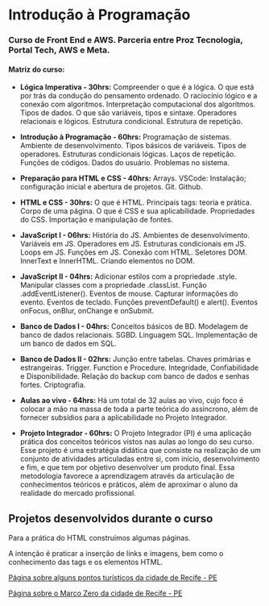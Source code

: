 # Introdução à Programação
### Curso de Front End e AWS. Parceria entre Proz Tecnologia, Portal Tech, AWS e Meta.

#### Matriz do curso:

* **Lógica Imperativa - 30hrs:**
  Compreender o que é a lógica. O que está por
trás da condução do pensamento ordenado. O
raciocínio lógico e a conexão com algoritmos.
Interpretação computacional dos algoritmos.
Tipos de dados. O que são variáveis, tipos e
sintaxe. Operadores relacionais e lógicos.
Estrutura condicional. Estrutura de repetição.

* **Introdução à Programação - 60hrs:**
  Programação de sistemas. Ambiente de
desenvolvimento. Tipos básicos de variáveis.
Tipos de operadores. Estruturas condicionais
lógicas. Laços de repetição. Funções de
códigos. Dados do usuário. Problemas no
sistema.

* **Preparação para HTML e CSS - 40hrs:**
  Arrays. VSCode: Instalação; configuração inicial
e abertura de projetos. Git. Github.

* **HTML e CSS - 30hrs:**
  O que é HTML. Principais tags: teoria e prática.
Corpo de uma página. O que é CSS e sua
aplicabilidade. Propriedades do CSS.
Importação e manipulação de fontes.

* **JavaScript I - 06hrs:**
  História do JS. Ambientes de desenvolvimento.
Variáveis em JS. Operadores em JS. Estruturas
condicionais em JS. Loops em JS. Funções em
JS. Conexão com HTML. Seletores DOM.
InnerText e InnerHTML. Criando elementos no
DOM.

* **JavaScript II - 04hrs:**
  Adicionar estilos com a propriedade .style.
Manipular classes com a propriedade .classList.
Função .addEventListener(). Eventos de mouse.
Capturar informações do evento. Eventos de
teclado. Funções preventDefault() e alert().
Eventos onFocus, onBlur, onChange e
onSubmit.

* **Banco de Dados I - 04hrs:**
  Conceitos básicos de BD. Modelagem de banco
de dados relacionais. SGBD. Linguagem SQL.
Implementação de um banco de dados em SQL.

* **Banco de Dados II - 02hrs:**
  Junção entre tabelas. Chaves primárias e
estrangeiras. Trigger. Function e Procedure.
Integridade, Confiabilidade e Disponibilidade.
Relação do backup com banco de dados e
senhas fortes. Criptografia.

* **Aulas ao vivo - 64hrs:**
  Há um total de 32 aulas ao vivo, cujo foco é
colocar a mão na massa de toda a parte teórica
do assíncrono, além de fornecer subsídios para
a aplicabilidade no Projeto Integrador.

* **Projeto Integrador - 60hrs:**
  O Projeto Integrador (PI) é uma aplicação
prática dos conceitos teóricos vistos nas aulas
ao longo do seu curso.
Esse projeto é uma estratégia didática que
consiste na realização de um conjunto de
atividades articuladas entre si, com início,
desenvolvimento e fim, e que tem por objetivo
desenvolver um produto final.
Essa metodologia favorece a aprendizagem
através da articulação de conhecimentos
teóricos e práticos, além de aproximar o aluno
da realidade do mercado profissional.

## Projetos desenvolvidos durante o curso
Para a prática do HTML construímos algumas páginas.


A intenção é praticar a inserção de links e imagens, bem como o conhecimento das tags e os elementos HTML.


[Página sobre alguns pontos turísticos da cidade de Recife - PE](https://thaisdavilla.github.io/pontos_turisticos_recife_pe/)


[Página sobre o Marco Zero da cidade de Recife - PE](https://thaisdavilla.github.io/marco_zero_recife/)

